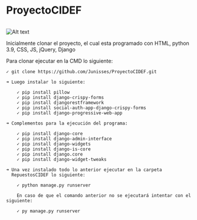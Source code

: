# ProyectoCIDEF
###### 

![Alt text](/static/img/fotos/DFM.png)

Inicialmente clonar el proyecto, el cual esta programado con HTML, python 3.9, CSS, JS, jQuery, Django

Para clonar ejecutar en la CMD lo siguiente:

	✓ git clone https://github.com/Junisses/ProyectoCIDEF.git
	
	➜ Luego instalar lo siguiente:
	
		✓ pip install pillow
		✓ pip install django-crispy-forms
		✓ pip install djangorestframework
		✓ pip install social-auth-app-django-crispy-forms
		✓ pip install django-progressive-web-app
	
	➜ Complementos para la ejecución del programa:
	
		✓ pip install django-core
		✓ pip install django-admin-interface
		✓ pip install django-widgets
		✓ pip install django-is-core
		✓ pip install django.core
		✓ pip install django-widget-tweaks
	
	➜ Una vez instalado todo lo anterior ejecutar en la carpeta 
	  RepuestosCIDEF lo siguiente:
	  
		✓ python manage.py runserver
		
		En caso de que el comando anterior no se ejecutará intentar con el siguiente:
		
		✓ py manage.py runserver